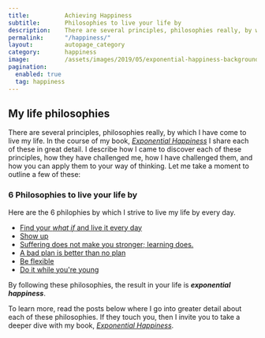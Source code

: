 ```yaml
---
title:			Achieving Happiness
subtitle:		Philosophies to live your life by
description:	There are several principles, philosophies really, by which I have come to live my life. By following these philosophies, the result in your life is Exponential Happiness.
permalink:		"/happiness/"
layout:			autopage_category
category:		happiness
image:			/assets/images/2019/05/exponential-happiness-background.jpg
pagination: 
  enabled: true
  tag: happiness
---
```



## My life philosophies 

There are several principles, philosophies really, by which I have come to live my life. In the course of my book, *[Exponential Happiness](/book/)* I share each of these in great detail. I describe how I came to discover each of these principles, how they have challenged me, how I have challenged them, and how you can apply them to your way of thinking. Let me take a moment to outline a few of these:

### 6 Philosophies to live your life by

Here are the 6 philophies by which I strive to live my life by every day. 

- [Find your *what if* and live it every day](/the-first-philosophy-find-your-what-if/)
- [Show up](/the-second-philosophy-show-up/)
- [Suffering does not make you stronger; learning does.](/the-third-philosophy-suffering-does-not-make-you-stronger/)
- [A bad plan is better than no plan](/the-fourth-philosophy-a-bad-plan-is-better-than-no-plan/)
- [Be flexible](/the-fifth-philosophy-be-flexible/)
- [Do it while you're young](/the-sixth-philosophy-do-it-while-youre-young/)

By following these philosophies, the result in your life is ***exponential happiness***.

To learn more, read the posts below where I go into greater detail about each of these philosophies. If they touch you, then I invite you to take a deeper dive with my book, [*Exponential Happiness*](/book/).